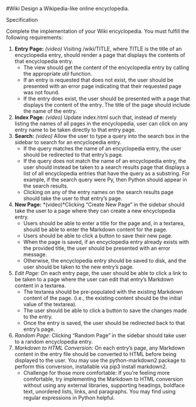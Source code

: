 #Wiki
Design a Wikipedia-like online encyclopedia.

Specification

Complete the implementation of your Wiki encyclopedia. You must fulfill the following requirements:

1. **Entry Page:** *(video)* Visiting /wiki/TITLE, where TITLE is the title of an encyclopedia entry, should render a page that displays the contents of that encyclopedia entry.
   - The view should get the content of the encyclopedia entry by calling the appropriate util function.
   - If an entry is requested that does not exist, the user should be presented with an error page indicating that their requested page was not found.
   - If the entry does exist, the user should be presented with a page that displays the content of the entry. The title of the page should include the name of the entry.
2. **Index Page:** *(video)* Update index.html such that, instead of merely listing the names of all pages in the encyclopedia, user can click on any entry name to be taken directly to that entry page.
3. **Search:** *(video)* Allow the user to type a query into the search box in the sidebar to search for an encyclopedia entry.
   - If the query matches the name of an encyclopedia entry, the user should be redirected to that entry’s page.
   - If the query does not match the name of an encyclopedia entry, the user should instead be taken to a search results page that displays a list of all encyclopedia entries that have the query as a substring. For example, if the search query were Py, then Python should appear in the search results.
   - Clicking on any of the entry names on the search results page should take the user to that entry’s page.
4. **New Page:** *(video)*Clicking “Create New Page” in the sidebar should take the user to a page where they can create a new encyclopedia entry.
   - Users should be able to enter a title for the page and, in a textarea, should be able to enter the Markdown content for the page.
   - Users should be able to click a button to save their new page.
   - When the page is saved, if an encyclopedia entry already exists with the provided title, the user should be presented with an error message.
   - Otherwise, the encyclopedia entry should be saved to disk, and the user should be taken to the new entry’s page.
5. *Edit Page:* On each entry page, the user should be able to click a link to be taken to a page where the user can edit that entry’s Markdown content in a textarea.
   - The textarea should be pre-populated with the existing Markdown content of the page. (i.e., the existing content should be the initial value of the textarea).
   - The user should be able to click a button to save the changes made to the entry.
   - Once the entry is saved, the user should be redirected back to that entry’s page.
6. *Random Page:* Clicking “Random Page” in the sidebar should take user to a random encyclopedia entry.
7. *Markdown to HTML Conversion:* On each entry’s page, any Markdown content in the entry file should be converted to HTML before being displayed to the user. You may use the python-markdown2 package to perform this conversion, installable via pip3 install markdown2.
   - Challenge for those more comfortable: If you’re feeling more comfortable, try implementing the Markdown to HTML conversion without using any external libraries, supporting headings, boldface text, unordered lists, links, and paragraphs. You may find using regular expressions in Python helpful.
